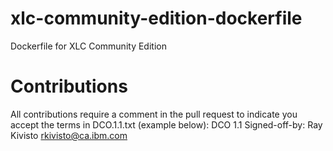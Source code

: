 # xlc-community-edition-dockerfile
Dockerfile for XLC Community Edition

# Contributions
All contributions require a comment in the pull request to indicate you accept the terms in DCO.1.1.txt (example below):
DCO 1.1 Signed-off-by: Ray Kivisto <rkivisto@ca.ibm.com>
